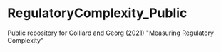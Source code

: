 # RegulatoryComplexity_Public
Public repository for Colliard and Georg (2021) "Measuring Regulatory Complexity"
